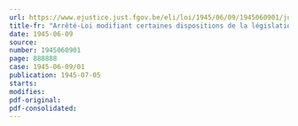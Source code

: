 ```yaml
---
url: https://www.ejustice.just.fgov.be/eli/loi/1945/06/09/1945060901/justel
title-fr: "Arrêté-Loi modifiant certaines dispositions de la législation sur la réparation des dommages résultant des accidents du travail"
date: 1945-06-09
source:
number: 1945060901
page: 888888
case: 1945-06-09/01
publication: 1945-07-05
starts:
modifies:
pdf-original:
pdf-consolidated:
---
```


